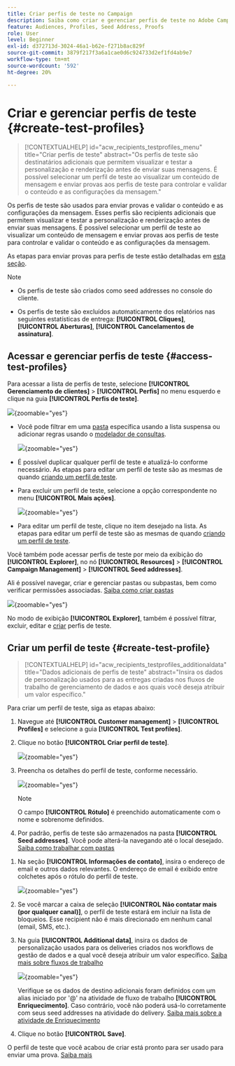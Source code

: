 ```yaml
---
title: Criar perfis de teste no Campaign
description: Saiba como criar e gerenciar perfis de teste no Adobe Campaign
feature: Audiences, Profiles, Seed Address, Proofs
role: User
level: Beginner
exl-id: d372713d-3024-46a1-b62e-f271b8ac829f
source-git-commit: 3879f217f3a6a1cae0d6c924733d2ef1fd4ab9e7
workflow-type: tm+mt
source-wordcount: '592'
ht-degree: 20%

---
```


# Criar e gerenciar perfis de teste {#create-test-profiles}

>[!CONTEXTUALHELP]
>id="acw_recipients_testprofiles_menu"
>title="Criar perfis de teste"
>abstract="Os perfis de teste são destinatários adicionais que permitem visualizar e testar a personalização e renderização antes de enviar suas mensagens. É possível selecionar um perfil de teste ao visualizar um conteúdo de mensagem e enviar provas aos perfis de teste para controlar e validar o conteúdo e as configurações da mensagem."

Os perfis de teste são usados para enviar provas e validar o conteúdo e as configurações da mensagem. Esses perfis são recipients adicionais que permitem visualizar e testar a personalização e renderização antes de enviar suas mensagens. É possível selecionar um perfil de teste ao visualizar um conteúdo de mensagem e enviar provas aos perfis de teste para controlar e validar o conteúdo e as configurações da mensagem.

<!--Learn more on test profiles in the [Campaign v8 (client console) documentation](https://experienceleague.adobe.com/docs/campaign/campaign-v8/audience/add-profiles/test-profiles.html){target="_blank"}.-->

As etapas para enviar provas para perfis de teste estão detalhadas em [esta seção](../preview-test/test-deliveries.md#test-profiles).

>[!NOTE]
>
>* Os perfis de teste são criados como seed addresses no console do cliente.
>
>* Os perfis de teste são excluídos automaticamente dos relatórios nas seguintes estatísticas de entrega: **[!UICONTROL Cliques]**, **[!UICONTROL Aberturas]**, **[!UICONTROL Cancelamentos de assinatura]**.

## Acessar e gerenciar perfis de teste {#access-test-profiles}

Para acessar a lista de perfis de teste, selecione **[!UICONTROL Gerenciamento de clientes]** > **[!UICONTROL Perfis]** no menu esquerdo e clique na guia **[!UICONTROL Perfis de teste]**.

![](assets/test-profile-list.png){zoomable="yes"}

* Você pode filtrar em uma [pasta](../get-started/permissions.md#folders) específica usando a lista suspensa ou adicionar regras usando o [modelador de consultas](../query/query-modeler-overview.md).

  ![](assets/test-profile-list-filters.png){zoomable="yes"}

* É possível duplicar qualquer perfil de teste e atualizá-lo conforme necessário. As etapas para editar um perfil de teste são as mesmas de quando [criando um perfil de teste](#create-test-profile).

* Para excluir um perfil de teste, selecione a opção correspondente no menu **[!UICONTROL Mais ações]**.

  ![](assets/test-profile-list-delete.png){zoomable="yes"}

* Para editar um perfil de teste, clique no item desejado na lista. As etapas para editar um perfil de teste são as mesmas de quando [criando um perfil de teste](#create-test-profile).

Você também pode acessar perfis de teste por meio da exibição do **[!UICONTROL Explorer]**, no nó **[!UICONTROL Resources]** > **[!UICONTROL Campaign Management]** > **[!UICONTROL Seed addresses]**.

Ali é possível navegar, criar e gerenciar pastas ou subpastas, bem como verificar permissões associadas. [Saiba como criar pastas](../get-started/permissions.md#folders)

![](assets/test-profiles-folders.png){zoomable="yes"}

No modo de exibição **[!UICONTROL Explorer]**, também é possível filtrar, excluir, editar e [criar](#create-test-profile) perfis de teste.

## Criar um perfil de teste {#create-test-profile}

>[!CONTEXTUALHELP]
>id="acw_recipients_testprofiles_additionaldata"
>title="Dados adicionais de perfis de teste"
>abstract="Insira os dados de personalização usados para as entregas criadas nos fluxos de trabalho de gerenciamento de dados e aos quais você deseja atribuir um valor específico."

Para criar um perfil de teste, siga as etapas abaixo:

1. Navegue até **[!UICONTROL Customer management]** > **[!UICONTROL Profiles]** e selecione a guia **[!UICONTROL Test profiles]**.

1. Clique no botão **[!UICONTROL Criar perfil de teste]**.

   ![](assets/test-profile-create.png){zoomable="yes"}

1. Preencha os detalhes do perfil de teste, conforme necessário. <!--Most of the fields are the same as when creating profiles. [Learn more]-->

   ![](assets/test-profile-details.png){zoomable="yes"}

   >[!NOTE]
   >
   >O campo **[!UICONTROL Rótulo]** é preenchido automaticamente com o nome e sobrenome definidos.

1. Por padrão, perfis de teste são armazenados na pasta **[!UICONTROL Seed addresses]**. Você pode alterá-la navegando até o local desejado. [Saiba como trabalhar com pastas](../get-started/permissions.md#folders)

   <!--![](assets/test-profile-folder.png){zoomable="yes"}-->

<!--
You do not need to enter all fields of each tab when creating a seed address. Missing personalization elements are entered randomly during delivery analysis. (Not valid?)
-->

1. Na seção **[!UICONTROL Informações de contato]**, insira o endereço de email e outros dados relevantes. O endereço de email é exibido entre colchetes após o rótulo do perfil de teste.

   ![](assets/test-profile-address.png){zoomable="yes"}

1. Se você marcar a caixa de seleção **[!UICONTROL Não contatar mais (por qualquer canal)]**, o perfil de teste estará em incluir na lista de bloqueios. Esse recipient não é mais direcionado em nenhum canal (email, SMS, etc.).

1. Na guia **[!UICONTROL Additional data]**, insira os dados de personalização usados para os deliveries criados nos workflows de gestão de dados e a qual você deseja atribuir um valor específico. [Saiba mais sobre fluxos de trabalho](../workflows/gs-workflows.md)

   ![](assets/test-profile-additional-data.png){zoomable="yes"}

   Verifique se os dados de destino adicionais foram definidos com um alias iniciado por &#39;@&#39; na atividade de fluxo de trabalho **[!UICONTROL Enriquecimento]**. Caso contrário, você não poderá usá-lo corretamente com seus seed addresses na atividade do delivery. [Saiba mais sobre a atividade de Enriquecimento](../workflows/activities/enrichment.md)

1. Clique no botão **[!UICONTROL Save]**.

O perfil de teste que você acabou de criar está pronto para ser usado para enviar uma prova. [Saiba mais](../preview-test/test-deliveries.md#test-profiles)

<!--Use test profiles in Direct mail? cf v7/v8-->
